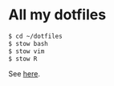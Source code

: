 # All my dotfiles

```bash
$ cd ~/dotfiles
$ stow bash
$ stow vim
$ stow R
```

See [here](http://brandon.invergo.net/news/2012-05-26-using-gnu-stow-to-manage-your-dotfiles.html).
